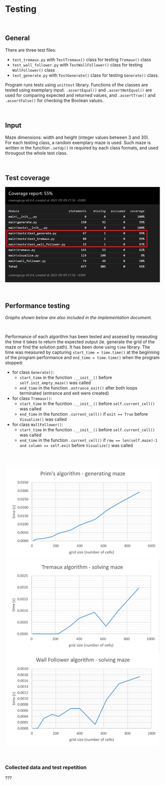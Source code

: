 # Testing

<br/>

## General

There are three test files: 
- ```test_tremaux.py``` with ```TestTremaux()``` class for testing ```Tremaux()``` class 
- ```test_wall_follower.py``` with ```TestWallFollower()``` class for testing ```WallFollower()``` class 
- ```test_generate.py``` with ```TestGenerate()``` class for testing ```Generate()``` class. <br/>

Program runs tests using ```unittest``` library. Functions of the classes are tested using exemplary input. ```.assertEqual()``` and ```.assertNotEqual()``` are used for comparing expected and returned values, and ```.assertTrue()``` and ```.assertFalse()``` for checking the Boolean values. <br/>

<br/>

## Input

Maze dimensions: width and height (integer values between 3 and 30). <br/>
For each testing class, a random exemplary maze is used. Such maze is written in the function ```.setUp()``` in required by each class formats, and used througout the whole test class. 

<br/>

## Test coverage
![img](/documentation/test_coverage/coverage_report_marked.png)

<br/>

## Performance testing
*Graphs shown below are also included in the implementation document.* <br/>

<br/>

Performance of each algorithm has been tested and assesed by measuting the time it takes to return the expected output (ie. generate the grid of the maze or find the solution path). It has been done using ```time``` library. The time was measured by capturing ```start_time = time.time()``` at the beginning of the program performance and ```end_time = time.time()``` when the program stopped:
- for class ```Generate()```:
  - ```start_time``` in the function ```.__init__()``` before ```self.init_empty_maze()``` was called
  - ```end_time``` in the function ```.entrance_exit()``` after both loops terminated (entrance and exit were created)
- for class ```Tremaux()```:
  - ```start_time``` in the fucntion ```.__init__()``` before ```self.current_cell()``` was called
  - ```end_time``` in the function ```.current_cell()``` if ```exit == True``` before ```Visualize()``` was called
- for class ```WallFollower()```:
  - ```start_time``` in the function ```.__init__()``` before ```self.current_cell()``` was called
  - ```end_time``` in the function ```.current_cell()``` if ```row == len(self.maze)-1 and column == self.exit``` before ```Visualize()``` was called

<br/>

<p align="center">
<br/> <img src="graph_analysis/prims_graph.png" width="500">
<br/> <img src="graph_analysis/tremaux_graph.png" width="500">
<br/> <img src="graph_analysis/wall_follower_graph.png" width="500">
</p>

<br/>

### Collected data and test repetition
???
